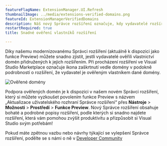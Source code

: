 ```yaml
---
featureFlagName: ExtensionManager.UI.Refresh
thumbnailImage: ../media/extensions-verified-domains.png
featureId: ExtensionManagerVerifiedDomains
description: Náš nový Správce rozšíření označuje, kdy vydavatelé rozšíření jsou ověřenými vlastníky jejich domén.
restartRequired: true
title: Snadné ověření vlastníků rozšíření

---
```


Díky našemu modernizovanému Správci rozšíření (aktuálně k dispozici jako funkce Preview) můžete snadno zjistit, jestli vydavatelé ověřili vlastnictví domén přidružených k jejich rozšířením. Při procházení rozšíření ve Visual Studio Marketplace označuje ikona zaškrtnutí vedle domény v podokně podrobností o rozšíření, že vydavatel je ověřeným vlastníkem dané domény. 

![Ověřené domény](../media/extensions-verified-domains.png "Ověřené domény")

Podpora ověřených domén je k dispozici v našem novém Správci rozšíření, který si můžete vyzkoušet povolením funkce Preview s názvem „Aktualizace uživatelského rozhraní Správce rozšíření“ přes **Nástroje** > **Možnosti** > **Prostředí** > **Funkce Preview**. Nový Správce rozšíření obsahuje bohaté a podrobné popisy rozšíření, podle kterých si snadno najdete rozšíření, která vám pomohou zvýšit produktivitu a přizpůsobit si Visual Studio svým potřebám!

Pokud máte zpětnou vazbu nebo návrhy týkající se vylepšení Správce rozšíření, podělte se s námi o ně v [Developer Community](https://developercommunity.visualstudio.com/t/Modern-Extension-Manager-for-Visual-Stud/10401804)
